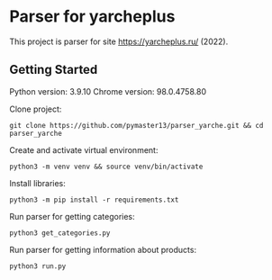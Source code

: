 # Parser for yarcheplus

This project is parser for site https://yarcheplus.ru/ (2022). 

## Getting Started
Python version: 3.9.10
Chrome version: 98.0.4758.80

Clone project:
```
git clone https://github.com/pymaster13/parser_yarche.git && cd parser_yarche
```

Create and activate virtual environment:
```
python3 -m venv venv && source venv/bin/activate
```

Install libraries:
```
python3 -m pip install -r requirements.txt
```

Run parser for getting categories:
```
python3 get_categories.py
```

Run parser for getting information about products:
```
python3 run.py
```
